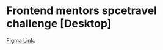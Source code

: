 # Frontend mentors spcetravel challenge [Desktop]
[Figma Link](https://www.figma.com/file/qv8ZaTYmq3BnWuYb9dqG3M/space-tourism-website?node-id=0%3A1).
